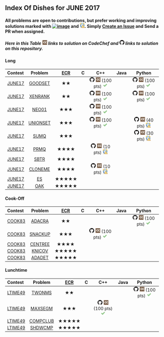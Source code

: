 ## Index Of Dishes for JUNE 2017

#### All problems are open to contributions, but prefer working and improving solutions marked with [![image](../img/WA.png)](#) and [![image](../img/TLE.png)](#). Simply [Create an Issue](https://github.com/aashutoshrathi/CodeChef/issues/new) and Send a PR when assigned.

##### Here in this Table ![image](../img/CC.png) links to solution on CodeChef and ![image](../img/GH.png) links to solution on this repository.

<a name="long"></a>
#### Long

| Contest | Problem | [ECR](#ecr) | C | C++ | Java | Python |
|:--------------|:----------------:|:----------------:|:----------------:|:----------------:|:-----------------:|:-----------------:|
| [JUNE17](https://www.codechef.com/JUNE17) | [GOODSET](https://www.codechef.com/JUNE17/problems/GOODSET) | ★★ | | [![image](../img/GH.png)](JUNE/JUNE17/GOODSET/GOODSET.cpp)  [![image](../img/CC.png)](https://www.codechef.com/viewsolution/13990045) (100 pts) [![image](../img/AC.png)](#) | | [![image](../img/GH.png)](JUNE/JUNE17/GOODSET/GOODSET.py)  [![image](../img/CC.png)](https://www.codechef.com/viewsolution/13983894) (100 pts) [![image](../img/AC.png)](#) |
| [JUNE17](https://www.codechef.com/JUNE17) | [XENRANK](https://www.codechef.com/JUNE17/problems/XENRANK) | ★★ | | [![image](../img/GH.png)](JUNE/JUNE17/XENRANK/XENRANK.cpp)  [![image](../img/CC.png)](https://www.codechef.com/viewsolution/13995543) (100 pts) [![image](../img/AC.png)](#) | | [![image](../img/GH.png)](JUNE/JUNE17/XENRANK/XENRANK.py)  [![image](../img/CC.png)](https://www.codechef.com/viewsolution/13986151) (100 pts) [![image](../img/AC.png)](#) |
| [JUNE17](https://www.codechef.com/JUNE17) | [NEO01](https://www.codechef.com/JUNE17/problems/NEO01) | ★★★ | | [![image](../img/GH.png)](JUNE/JUNE17/NEO01/NEO01.cpp)  [![image](../img/CC.png)](https://www.codechef.com/viewsolution/14083418) (100 pts) [![image](../img/AC.png)](#) | | |
| [JUNE17](https://www.codechef.com/JUNE17) | [UNIONSET](https://www.codechef.com/JUNE17/problems/UNIONSET) | ★★★ | | [![image](../img/GH.png)](JUNE/JUNE17/UNIONSET/UNIONSET.cpp)  [![image](../img/CC.png)](https://www.codechef.com/viewsolution/14043562) (100 pts) [![image](../img/AC.png)](#) | | [![image](../img/GH.png)](JUNE/JUNE17/UNIONSET/UNIONSET.py)  [![image](../img/CC.png)](https://www.codechef.com/viewsolution/14042608) (40 pts) [![image](../img/TLE.png)](#) |
| [JUNE17](https://www.codechef.com/JUNE17) | [SUMQ](https://www.codechef.com/JUNE17/problems/SUMQ) | ★★★ | | | | [![image](../img/GH.png)](JUNE/JUNE17/SUMQ/SUMQ.py)  [![image](../img/CC.png)](https://www.codechef.com/viewsolution/14058942) (30 pts) [![image](../img/TLE.png)](#) |
| [JUNE17](https://www.codechef.com/JUNE17) | [PRMQ](https://www.codechef.com/JUNE17/problems/PRMQ) | ★★★★ | | [![image](../img/GH.png)](JUNE/JUNE17/PRMQ/PRMQ.cpp)  [![image](../img/CC.png)](https://www.codechef.com/viewsolution/14084951) (10 pts) [![image](../img/TLE.png)](#) | | |
| [JUNE17](https://www.codechef.com/JUNE17) | [SBTR](https://www.codechef.com/JUNE17/problems/SBTR) | ★★★★ | | | | |
| [JUNE17](https://www.codechef.com/JUNE17) | [CLONEME](https://www.codechef.com/JUNE17/problems/CLONEME) | ★★★★ | | [![image](../img/GH.png)](JUNE/JUNE17/CLONEME/CLONEME.cpp)  [![image](../img/CC.png)](https://www.codechef.com/viewsolution/14044326) (10 pts) [![image](../img/TLE.png)](#) | | |
| [JUNE17](https://www.codechef.com/JUNE17) | [ES](https://www.codechef.com/JUNE17/problems/ES) | ★★★★★ | | | | |
| [JUNE17](https://www.codechef.com/JUNE17) | [OAK](https://www.codechef.com/JUNE17/problems/OAK) | ★★★★★ | | | | |

<a name="cook"></a>
#### Cook-Off

| Contest | Problem | [ECR](#ecr) | C | C++ | Java | Python |
|:--------------|:----------------:|:----------------:|:----------------:|:----------------:|:-----------------:|:-----------------:|
| [COOK83](https://www.codechef.com/COOK83) | [ADACRA](https://www.codechef.com/COOK83/problems/ADACRA) | ★★ | | | | [![image](../img/GH.png)](JUNE/COOK83/ADACRA/ADACRA.py)  [![image](../img/CC.png)](https://www.codechef.com/viewsolution/14278836) (100 pts) [![image](../img/AC.png)](#) |
| [COOK83](https://www.codechef.com/COOK83) | [SNACKUP](https://www.codechef.com/COOK83/problems/SNACKUP) | ★★★ | | [![image](../img/GH.png)](JUNE/COOK83/SNACKUP/SNACKUP.cpp)  [![image](../img/CC.png)](https://www.codechef.com/viewsolution/14281072) (100 pts) [![image](../img/AC.png)](#) | | |
| [COOK83](https://www.codechef.com/COOK83) | [CENTREE](https://www.codechef.com/COOK83/problems/CENTREE) | ★★★★ | | | | |
| [COOK83](https://www.codechef.com/COOK83) | [KNICOV](https://www.codechef.com/COOK83/problems/KNICOV) | ★★★★★ | | | | |
| [COOK83](https://www.codechef.com/COOK83) | [ADADET](https://www.codechef.com/COOK83/problems/ADADET) | ★★★★★ | | | | |

<a name="ltime"></a>
#### Lunchtime

| Contest | Problem | [ECR](#ecr) | C | C++ | Java | Python |
|:--------------|:----------------:|:----------------:|:----------------:|:----------------:|:-----------------:|:-----------------:|
| [LTIME49](https://www.codechef.com/LTIME49) | [TWONMS](https://www.codechef.com/LTIME49/problems/TWONMS) | ★★ | | | | [![image](../img/GH.png)](JUNE/LTIME49/TWONMS/TWONMS.py)  [![image](../img/CC.png)](https://www.codechef.com/viewsolution/14322647) (100 pts) [![image](../img/AC.png)](#) |
| [LTIME49](https://www.codechef.com/LTIME49) | [MAXSEGM](https://www.codechef.com/LTIME49/problems/MAXSEGM) | ★★★ | | [![image](../img/GH.png)](JUNE/LTIME49/MAXSEGM/MAXSEGM.cpp)  [![image](../img/CC.png)](https://www.codechef.com/viewsolution/14326828) (100 pts) [![image](../img/AC.png)](#) | | |
| [LTIME49](https://www.codechef.com/LTIME49) | [COMPCLUB](https://www.codechef.com/LTIME49/problems/COMPCLUB) | ★★★★★ | | | | |
| [LTIME49](https://www.codechef.com/LTIME49) | [SHDWCMP](https://www.codechef.com/LTIME49/problems/SHDWCMP) | ★★★★★ | | | | |

